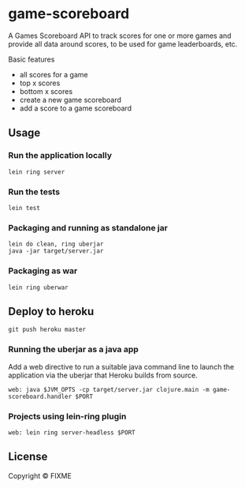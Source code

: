 # game-scoreboard

A Games Scoreboard API to track scores for one or more games and provide all data around scores, to be used for game leaderboards, etc.

Basic features
- all scores for a game
- top x scores
- bottom x scores
- create a new game scoreboard
- add a score to a game scoreboard


## Usage

### Run the application locally

`lein ring server`

### Run the tests

`lein test`

### Packaging and running as standalone jar

```
lein do clean, ring uberjar
java -jar target/server.jar
```

### Packaging as war

`lein ring uberwar`



## Deploy to heroku

```
git push heroku master
```

### Running the uberjar as a java app

Add a web directive to run a suitable java command line to launch the application via the uberjar that Heroku builds from source.

```
web: java $JVM_OPTS -cp target/server.jar clojure.main -m game-scoreboard.handler $PORT
```

### Projects using lein-ring plugin
```
web: lein ring server-headless $PORT
```

## License

Copyright ©  FIXME
